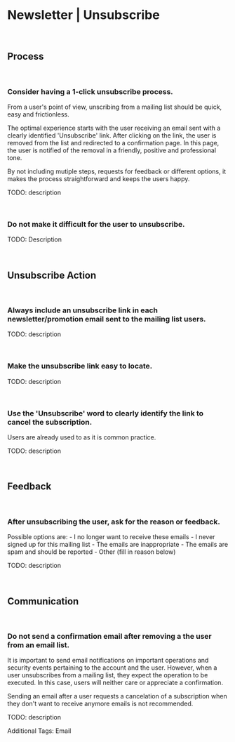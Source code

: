# Newsletter | Unsubscribe
<br>


## Process
<br>

### Consider having a 1-click unsubscribe process.

From a user's point of view, unscribing from a mailing list should be quick, easy and frictionless.

The optimal experience starts with the user receiving an email sent with a clearly identified 'Unsubscribe' link. After clicking on the link, the user is removed from the list
and redirected to a confirmation page. In this page, the user is notified of the removal in a friendly, positive and professional tone.

By not including mutiple steps, requests for feedback or different options, it makes the process straightforward and keeps the users happy.

TODO: description

<br>


### Do not make it difficult for the user to unsubscribe.

TODO: Description

<br>


## Unsubscribe Action
<br>


### Always include an unsubscribe link in each newsletter/promotion email sent to the mailing list users.

TODO: description

<br>


### Make the unsubscribe link easy to locate.

TODO: description

<br>


### Use the 'Unsubscribe' word to clearly identify the link to cancel the subscription.

Users are already used to as it is common practice.

TODO: description

<br>


## Feedback
<br>


### After unsubscribing the user, ask for the reason or feedback.

Possible options are:
	- I no longer want to receive these emails
	- I never signed up for this mailing list
	- The emails are inappropriate
	- The emails are spam and should be reported
	- Other (fill in reason below)

TODO: description

<br>


## Communication
<br>


### Do not send a confirmation email after removing a the user from an email list.

It is important to send email notifications on important operations and security events pertaining to the account and the user. However, when a user unsubscribes from a mailing
list, they expect the operation to be executed. In this case, users will neither care or appreciate a confirmation.

Sending an email after a user requests a cancelation of a subscription when they don't want to receive anymore emails is not recommended.

TODO: description

Additional Tags: Email
<br>


